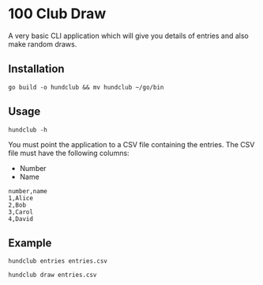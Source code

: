 # 100 Club Draw

A very basic CLI application which will give you details of entries and also make random draws.

## Installation
```
go build -o hundclub && mv hundclub ~/go/bin
```

## Usage
```
hundclub -h
```

You must point the application to a CSV file containing the entries. The CSV file must have the following columns:
* Number
* Name

```
number,name
1,Alice
2,Bob
3,Carol
4,David
```

## Example
```
hundclub entries entries.csv
```

```
hundclub draw entries.csv
```